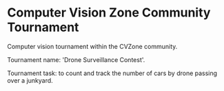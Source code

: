 # Computer Vision Zone Community Tournament

Computer vision tournament within the CVZone community.

Tournament name: 'Drone Surveillance Contest'.

Tournament task:  to count and track the number of cars by drone passing over a junkyard.




